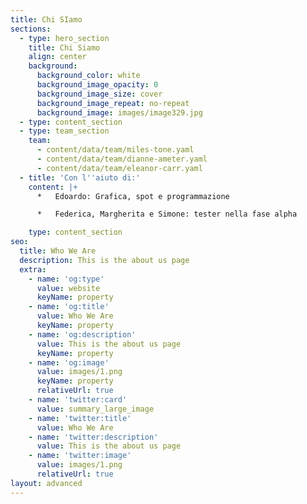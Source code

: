 ```yaml
---
title: Chi SIamo
sections:
  - type: hero_section
    title: Chi Siamo
    align: center
    background:
      background_color: white
      background_image_opacity: 0
      background_image_size: cover
      background_image_repeat: no-repeat
      background_image: images/image329.jpg
  - type: content_section
  - type: team_section
    team:
      - content/data/team/miles-tone.yaml
      - content/data/team/dianne-ameter.yaml
      - content/data/team/eleanor-carr.yaml
  - title: 'Con l''aiuto di:'
    content: |+
      *   Edoardo: Grafica, spot e programmazione

      *   Federica, Margherita e Simone: tester nella fase alpha

    type: content_section
seo:
  title: Who We Are
  description: This is the about us page
  extra:
    - name: 'og:type'
      value: website
      keyName: property
    - name: 'og:title'
      value: Who We Are
      keyName: property
    - name: 'og:description'
      value: This is the about us page
      keyName: property
    - name: 'og:image'
      value: images/1.png
      keyName: property
      relativeUrl: true
    - name: 'twitter:card'
      value: summary_large_image
    - name: 'twitter:title'
      value: Who We Are
    - name: 'twitter:description'
      value: This is the about us page
    - name: 'twitter:image'
      value: images/1.png
      relativeUrl: true
layout: advanced
---
```

